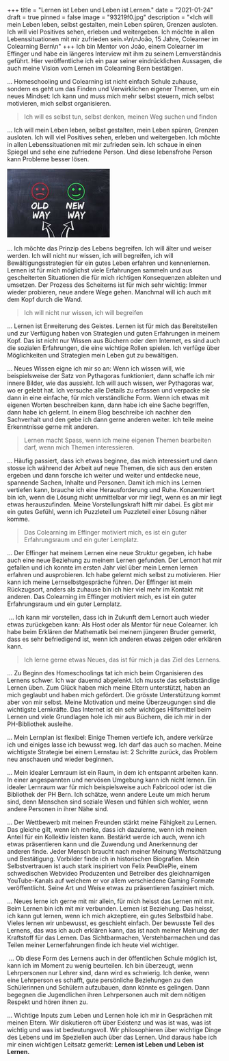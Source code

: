 +++
title = "Lernen ist Leben und Leben ist Lernen."
date = "2021-01-24"
draft = true
pinned = false
image = "93219f0.jpg"
description = "«Ich will mein Leben leben, selbst gestalten, mein Leben spüren, Grenzen ausloten. Ich will viel Positives sehen, erleben und weitergeben. Ich möchte in allen Lebenssituationen mit mir zufrieden sein.»\n\nJoão, 15 Jahre, Colearner im Colearning Bern\n"
+++
Ich bin Mentor von João, einem Colearner im Effinger und habe ein längeres Interview mit ihm zu seinem Lernverständnis geführt. Hier veröffentliche ich ein paar seiner eindrücklichen Aussagen, die auch meine Vision vom Lernen im Colearning Bern bestätigen.

… Homeschooling und Colearning ist nicht einfach Schule zuhause, sondern es geht um das Finden und Verwirklichen eigener Themen, um ein neues Mindset: Ich kann und muss mich mehr selbst steuern, mich selbst motivieren, mich selbst organisieren.

> Ich will es selbst tun, selbst denken, meinen Weg suchen und finden

… Ich will mein Leben leben, selbst gestalten, mein Leben spüren, Grenzen ausloten. Ich will viel Positives sehen, erleben und weitergeben. Ich möchte in allen Lebenssituationen mit mir zufrieden sein. Ich schaue in einen Spiegel und sehe eine zufriedene Person. Und diese lebensfrohe Person kann Probleme besser lösen.

![](alter-neuer-weg.jfif)

… Ich möchte das Prinzip des Lebens begreifen. Ich will älter und weiser werden. Ich will nicht nur wissen, ich will begreifen, ich will Bewältigungsstrategien für ein gutes Leben erfahren und kennenlernen. Lernen ist für mich möglichst viele Erfahrungen sammeln und aus gescheiterten Situationen die für mich richtigen Konsequenzen ableiten und umsetzen. Der Prozess des Scheiterns ist für mich sehr wichtig: Immer wieder probieren, neue andere Wege gehen. Manchmal will ich auch mit dem Kopf durch die Wand.

> Ich will nicht nur wissen, ich will begreifen

… Lernen ist Erweiterung des Geistes. Lernen ist für mich das Bereitstellen und zur Verfügung haben von Strategien und guten Erfahrungen in meinem Kopf. Das ist nicht nur Wissen aus Büchern oder dem Internet, es sind auch die sozialen Erfahrungen, die eine wichtige Rollen spielen. Ich verfüge über Möglichkeiten und Strategien mein Leben gut zu bewältigen.

… Neues Wissen eigne ich mir so an: Wenn ich wissen will, wie beispielsweise der Satz von Pythagoras funktioniert, dann schaffe ich mir innere Bilder, wie das aussieht. Ich will auch wissen, wer Pythagoras war, wo er gelebt hat. Ich versuche alle Details zu erfassen und verpacke sie dann in eine einfache, für mich verständliche Form. Wenn ich etwas mit eigenen Worten beschreiben kann, dann habe ich eine Sache begriffen, dann habe ich gelernt. In einem Blog beschreibe ich nachher den Sachverhalt und den gebe ich dann gerne anderen weiter. Ich teile meine Erkenntnisse gerne mit anderen.

> Lernen macht Spass, wenn ich meine eigenen Themen bearbeiten darf, wenn mich Themen interessieren.

… Häufig passiert, dass ich etwas beginne, das mich interessiert und dann stosse ich während der Arbeit auf neue Themen, die sich aus den ersten ergeben und dann forsche ich weiter und weiter und entdecke neue, spannende Sachen, Inhalte und Personen. Damit ich mich ins Lernen vertiefen kann, brauche ich eine Herausforderung und Ruhe. Konzentriert bin ich, wenn die Lösung nicht unmittelbar vor mir liegt, wenn es an mir liegt etwas herauszufinden. Meine Vorstellungskraft hilft mir dabei. Es gibt mir ein gutes Gefühl, wenn ich Puzzleteil um Puzzleteil einer Lösung näher komme.

> Das Colearning im Effinger motiviert mich, es ist ein guter Erfahrungsraum und ein guter Lernplatz.

… Der Effinger hat meinem Lernen eine neue Struktur gegeben, ich habe auch eine neue Beziehung zu meinem Lernen gefunden. Der Lernort hat mir gefallen und ich konnte im ersten Jahr viel über mein Lernen lernen erfahren und ausprobieren. Ich habe gelernt mich selbst zu motivieren. Hier kann ich meine Lernselbstgespräche führen. Der Effinger ist mein Rückzugsort, anders als zuhause bin ich hier viel mehr im Kontakt mit anderen. Das Colearning im Effinger motiviert mich, es ist ein guter Erfahrungsraum und ein guter Lernplatz.

 … Ich kann mir vorstellen, dass ich in Zukunft dem Lernort auch wieder etwas zurückgeben kann: Als Host oder als Mentor für neue Colearner. Ich habe beim Erklären der Mathematik bei meinem jüngeren Bruder gemerkt, dass es sehr befriedigend ist, wenn ich anderen etwas zeigen oder erklären kann.

> Ich lerne gerne etwas Neues, das ist für mich ja das Ziel des Lernens.

… Zu Beginn des Homeschoolings tat ich mich beim Organisieren des Lernens schwer. Ich war dauernd abgelenkt. Ich musste das selbstständige Lernen üben. Zum Glück haben mich meine Eltern unterstützt, haben an mich geglaubt und haben mich gefördert. Die grösste Unterstützung kommt aber von mir selbst. Meine Motivation und meine Überzeugungen sind die wichtigste Lernkräfte. Das Internet ist ein sehr wichtiges Hilfsmittel beim Lernen und viele Grundlagen hole ich mir aus Büchern, die ich mir in der PH-Bibliothek ausleihe.

… Mein Lernplan ist flexibel: Einige Themen vertiefe ich, andere verkürze ich und einiges lasse ich bewusst weg. Ich darf das auch so machen. Meine wichtigste Strategie bei einem Lernstau ist: 2 Schritte zurück, das Problem neu anschauen und wieder beginnen.

… Mein idealer Lernraum ist ein Raum, in dem ich entspannt arbeiten kann. In einer angespannten und nervösen Umgebung kann ich nicht lernen. Ein idealer Lernraum war für mich beispielsweise auch Fabricool oder ist die Bibliothek der PH Bern. Ich schätze, wenn andere Leute um mich herum sind, denn Menschen sind soziale Wesen und fühlen sich wohler, wenn andere Personen in ihrer Nähe sind.

… Der Wettbewerb mit meinen Freunden stärkt meine Fähigkeit zu Lernen. Das gleiche gilt, wenn ich merke, dass ich dazulerne, wenn ich meinen Anteil für ein Kollektiv leisten kann. Bestärkt werde ich auch, wenn ich etwas präsentieren kann und die Zuwendung und Anerkennung der anderen finde. Jeder Mensch braucht nach meiner Meinung Wertschätzung und Bestätigung. Vorbilder finde ich in historischen Biografien. Mein Selbstvertrauen ist auch stark inspiriert von Felix PewDiePie, einem schwedischen Webvideo Produzenten und Betreiber des gleichnamigen YouTube-Kanals auf welchem er vor allem verschiedene Gaming Formate veröffentlicht. Seine Art und Weise etwas zu präsentieren fasziniert mich.

… Neues lerne ich gerne mit mir allein, für mich heisst das Lernen mit mir. Beim Lernen bin ich mit mir verbunden. Lernen ist Beziehung. Das heisst, ich kann gut lernen, wenn ich mich akzeptiere, ein gutes Selbstbild habe. Vieles lernen wir unbewusst, es geschieht einfach. Der bewusste Teil des Lernens, das was ich auch erklären kann, das ist nach meiner Meinung der Kraftstoff für das Lernen. Das Sichtbarmachen, Verstehbarmachen und das Teilen meiner Lernerfahrungen finde ich heute viel wichtiger.

 … Ob diese Form des Lernens auch in der öffentlichen Schule möglich ist, kann ich im Moment zu wenig beurteilen. Ich bin überzeugt, wenn Lehrpersonen nur Lehrer sind, dann wird es schwierig. Ich denke, wenn eine Lehrperson es schafft, gute persönliche Beziehungen zu den Schülerinnen und Schülern aufzubauen, dann könnte es gelingen. Dann begegnen die Jugendlichen ihren Lehrpersonen auch mit dem nötigen Respekt und hören ihnen zu.

… Wichtige Inputs zum Leben und Lernen hole ich mir in Gesprächen mit meinen Eltern. Wir diskutieren oft über Existenz und was ist was, was ist wichtig und was ist bedeutungsvoll. Wir philosophieren über wichtige Dinge des Lebens und im Speziellen auch über das Lernen. Und daraus habe ich mir einen wichtigen Leitsatz gemerkt: **Lernen ist Leben und Leben ist Lernen.**